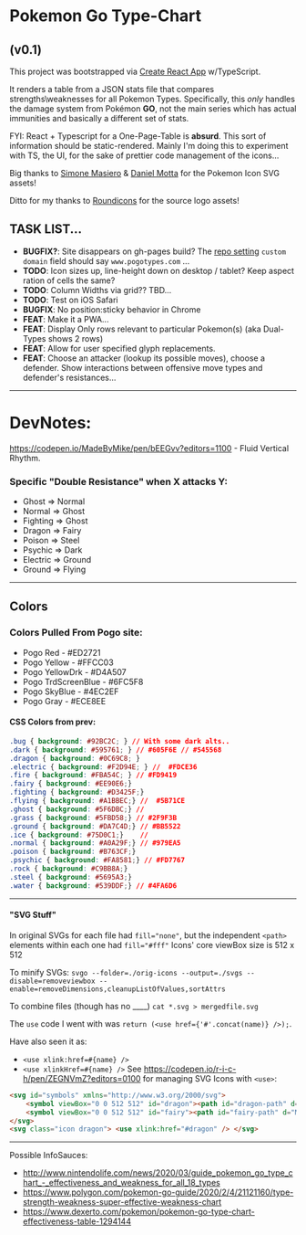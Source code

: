 # Pokemon Go Type-Chart
## (v0.1)

This project was bootstrapped via [Create React App](https://github.com/facebook/create-react-app) w/TypeScript.

It renders a table from a JSON stats file that compares strengths\weaknesses for all Pokemon Types. Specifically, this *only* handles the damage system from Pokémon **GO**, not the main series which has actual immunities and basically a different set of stats.

FYI: React + Typescript for a One-Page-Table is **absurd**. This sort of information should be static-rendered. Mainly I'm doing this to experiment with TS, the UI, for the sake of prettier code management of the icons...

Big thanks to [Simone Masiero](https://github.com/duiker101/pokemon-type-svg-icons) & [Daniel Motta](https://dribbble.com/shots/4862612-Pokedex-iOS-app) for the Pokemon Icon SVG assets!

Ditto for my thanks to [Roundicons](https://roundicons.com/icon-packs/pokemon-go-filled-outline-icons/) for the source logo assets!


## TASK LIST...
  * **BUGFIX?**: Site disappears on gh-pages build? The [repo setting](https://github.com/r-i-c-h/pogo-types/settings) `custom domain` field should say `www.pogotypes.com` ...
  * **TODO**: Icon sizes up, line-height down on desktop / tablet? Keep aspect ration of cells the same?
  * **TODO**: Column Widths via grid?? TBD...
  * **TODO**: Test on iOS Safari
  * **BUGFIX**: No <thead> position:sticky behavior in Chrome
  * **FEAT**: Make it a PWA...
  * **FEAT**: Display Only rows relevant to particular Pokemon(s) (aka Dual-Types shows 2 rows)
  * **FEAT**: Allow for user specified glyph replacements.
  * **FEAT**: Choose an attacker (lookup its possible moves), choose a defender. Show interactions between offensive move types and defender's resistances...
---
# DevNotes:

https://codepen.io/MadeByMike/pen/bEEGvv?editors=1100 - Fluid Vertical Rhythm.

### Specific "Double Resistance" when X attacks Y:
* Ghost => Normal
* Normal => Ghost
* Fighting => Ghost
* Dragon => Fairy
* Poison => Steel
* Psychic => Dark
* Electric => Ground
* Ground => Flying

---
## Colors

### Colors Pulled From Pogo site:
  * Pogo Red - #ED2721
  * Pogo Yellow - #FFCC03
  * Pogo YellowDrk - #D4A507
  * Pogo TrdScreenBlue - #6FC5F8
  * Pogo SkyBlue - #4EC2EF
  * Pogo Gray - #ECE8EE
#### CSS Colors from prev:
```css
.bug { background: #92BC2C; } // With some dark alts..
.dark { background: #595761; } // #605F6E // #545568
.dragon { background: #0C69C8; }
.electric { background: #F2D94E; } //  #FDCE36
.fire { background: #FBA54C; } // #FD9419
.fairy { background: #EE90E6;}
.fighting { background: #D3425F;}
.flying { background: #A1BBEC;} //  #5B71CE
.ghost { background: #5F6DBC;} //
.grass { background: #5FBD58;} // #2F9F3B
.ground { background: #DA7C4D;} // #BB5522
.ice { background: #75D0C1;}    //
.normal { background: #A0A29F;} // #979EA5
.poison { background: #B763CF;}
.psychic { background: #FA8581;} // #FD7767
.rock { background: #C9BB8A;}
.steel { background: #5695A3;}
.water { background: #539DDF;} // #4FA6D6
```

---
#### "SVG Stuff"

In original SVGs for each file had `fill="none"`, but the independent `<path>` elements within each one had `fill="#fff"`
Icons' core viewBox size is 512 x 512

To minify SVGs:
  `svgo --folder=./orig-icons --output=./svgs --disable=removeviewbox --enable=removeDimensions,cleanupListOfValues,sortAttrs`

To combine files (though has no ____)
 `cat *.svg > mergedfile.svg`


The `use` code I went with was `return (<use href={'#'.concat(name)} />);`.

Have also seen it as:
  * `<use xlink:href=#{name} />`
  * `<use xlinkHref=#{name} />`
See https://codepen.io/r-i-c-h/pen/ZEGNVmZ?editors=0100 for managing SVG Icons with `<use>`:


```html
<svg id="symbols" xmlns="http://www.w3.org/2000/svg">
    <symbol viewBox="0 0 512 512" id="dragon"><path id="dragon-path" d="M280.702 254.881c3.47-2.116 6.414-6.55 8.788-11.478 31.245 12.77 53.202 42.946 53.202 78.137 0 46.75-38.75 84.649-86.55 84.649-19.622 0-37.719-6.387-52.236-17.15-4.762-2.255-8.68-4.421-11.886-6.194-4.973-2.749-8.234-4.552-10.276-4.27-5.969.823-4.236 6.315-2.661 11.304 1.069 3.389 2.066 6.546.523 7.848-1.614 1.364-6.842-3.621-12.951-9.445-8.316-7.929-18.264-17.414-22.955-14.565-3.709 2.253-.108 8.364 4.3 15.844l.327.555c1.862 3.162 4.02 6.382 5.989 9.32 4.003 5.971 7.227 10.783 5.614 11.597-1.95.984-15.536-8.186-26.985-20.917-4.419-4.913-8.699-10.239-12.677-15.188v-.001c-8.707-10.834-15.961-19.859-20.033-18.79-4.898 1.286-1.193 11.39 4.252 21.113 2.546 4.547 5.541 9.177 8.134 13.186v.001c4.033 6.234 7.094 10.965 5.984 11.547-1.498.783-14.679-12.07-23.632-28.267-5.317-9.621-9.782-20.253-13.397-28.86-3.92-9.335-6.84-16.288-8.763-16.988-6.68-2.431-6.68 11.19-4.001 30.849.35 2.565.87 5.255 1.51 7.994C96.308 450.785 176.129 512 270.568 512c115.517 0 209.161-91.588 209.161-204.568 0-107.532-84.829-195.685-192.608-203.938.136-5.066 2.78-15.111 2.78-15.111s19.027-46.036 20.033-55.873c.066-.653.145-1.362.23-2.118C311.348 19.762 313.553 0 296.551 0c-9.08 0-13.302 6.755-18.131 14.48-1.854 2.966-3.798 6.075-6.14 8.999-16.868 21.065-45.232 47.37-61.315 61.384-33.994 29.621-67.346 53.965-86.798 68.163l-.001.001c-8.847 6.457-14.818 10.816-16.666 12.617-13.926 13.576-63.858 103.642-63.858 103.642s-16.148 28.896-10.408 34.757c5.74 5.86 19.58 4.517 19.58 4.517s185.941-42.657 202.588-46.021a262.52 262.52 0 0110.075-1.83c6.595-1.089 7.779-1.285 15.225-5.828zm-131.467-54.817c-9.981 9.487-26.534 32.132-26.534 32.132s30.764 1.895 47.707-14.21c16.944-16.106 13.062-43.553 13.062-43.553s-24.255 16.144-34.235 25.631z"/></symbol>
    <symbol viewBox="0 0 512 512" id="fairy"><path id="fairy-path" d="M102.726 405.978l82.122-23.812 70.93 129.691a.243.243 0 00.426 0l70.93-129.691 82.123 23.812a.243.243 0 00.3-.302l-23.816-80.497 126.115-68.975a.242.242 0 00.001-.425l-127.155-69.544 24.855-84.01a.243.243 0 00-.3-.302l-84.049 24.371L256.204.126a.242.242 0 00-.425 0l-69.004 126.168-84.049-24.371a.243.243 0 00-.3.302l24.855 84.01L.126 255.779a.242.242 0 000 .425l126.115 68.975-23.815 80.497a.243.243 0 00.3.302zm63.726-149.102l58.179 31.819 31.819 58.178a.242.242 0 00.426 0l31.819-58.178 58.178-31.819a.243.243 0 000-.426l-58.178-31.819-31.819-58.178a.242.242 0 00-.426 0l-31.819 58.178-58.179 31.819a.243.243 0 000 .426z"/></symbol>
</svg>
<svg class="icon dragon"> <use xlink:href="#dragon" /> </svg>
```
---

Possible InfoSauces:
* http://www.nintendolife.com/news/2020/03/guide_pokemon_go_type_chart_-_effectiveness_and_weakness_for_all_18_types
* https://www.polygon.com/pokemon-go-guide/2020/2/4/21121160/type-strength-weakness-super-effective-weakness-chart
* https://www.dexerto.com/pokemon/pokemon-go-type-chart-effectiveness-table-1294144